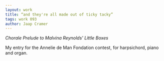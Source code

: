```yaml
---
layout: work
title: “and they're all made out of ticky tacky”
tags: work 093
author: Jaap Cramer
---
```


*Chorale Prelude to Malvina Reynolds' Little Boxes*

My entry for the Annelie de Man Fondation contest, for harpsichord, piano and organ.